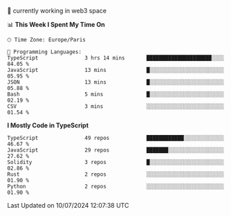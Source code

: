 🔭 currently working in web3 space

<!--START_SECTION:waka-->
📊 **This Week I Spent My Time On** 

```text
🕑︎ Time Zone: Europe/Paris

💬 Programming Languages: 
TypeScript               3 hrs 14 mins       █████████████████████░░░░   84.05 % 
JavaScript               13 mins             █░░░░░░░░░░░░░░░░░░░░░░░░   05.95 % 
JSON                     13 mins             █░░░░░░░░░░░░░░░░░░░░░░░░   05.88 % 
Bash                     5 mins              █░░░░░░░░░░░░░░░░░░░░░░░░   02.19 % 
CSV                      3 mins              ░░░░░░░░░░░░░░░░░░░░░░░░░   01.54 % 
```

**I Mostly Code in TypeScript** 

```text
TypeScript               49 repos            ████████████░░░░░░░░░░░░░   46.67 % 
JavaScript               29 repos            ███████░░░░░░░░░░░░░░░░░░   27.62 % 
Solidity                 3 repos             █░░░░░░░░░░░░░░░░░░░░░░░░   02.86 % 
Rust                     2 repos             ░░░░░░░░░░░░░░░░░░░░░░░░░   01.90 % 
Python                   2 repos             ░░░░░░░░░░░░░░░░░░░░░░░░░   01.90 % 
```




 Last Updated on 10/07/2024 12:07:38 UTC
<!--END_SECTION:waka-->
